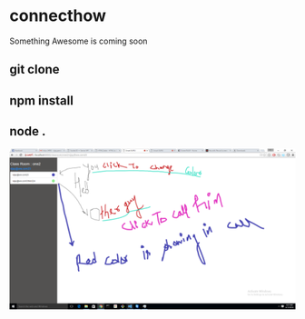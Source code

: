 # connecthow
Something Awesome is coming soon

## git clone
## npm install
## node .

![alt tag](https://raw.githubusercontent.com/vijay22uk/connecthow/master/screen/Untitled2.png)
